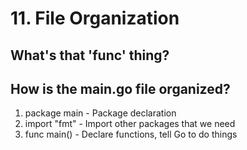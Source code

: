 # 11. File Organization

## What's that 'func' thing?

## How is the main.go file organized?
1. package main     - Package declaration
2. import "fmt"     - Import other packages that we need
3. func main()      - Declare functions, tell Go to do things
